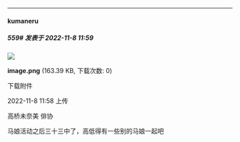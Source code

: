 

*****

####  kumaneru  
##### 559#       发表于 2022-11-8 11:59

<img src="https://img.saraba1st.com/forum/202211/08/115825it1vmuvv1i8ztq1u.png" referrerpolicy="no-referrer">

<strong>image.png</strong> (163.39 KB, 下载次数: 0)

下载附件

2022-11-8 11:58 上传

高桥未奈美 俳协

马娘活动之后三十三中了，高低得有一些别的马娘一起吧

